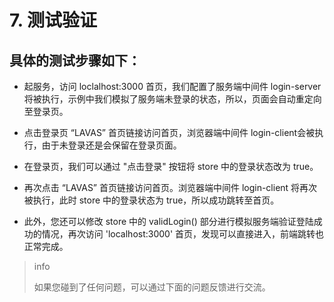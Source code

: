 # 7. 测试验证

## 具体的测试步骤如下：

- 起服务，访问 loclalhost:3000 首页，我们配置了服务端中间件 login-server 将被执行，示例中我们模拟了服务端未登录的状态，所以，页面会自动重定向至登录页。

- 点击登录页 “LAVAS” 首页链接访问首页，浏览器端中间件 login-client会被执行，由于未登录还是会保留在登录页面。

- 在登录页，我们可以通过 "点击登录" 按钮将 store 中的登录状态改为 true。

- 再次点击 “LAVAS” 首页链接访问首页。浏览器端中间件 login-client 将再次被执行，此时 store 中的登录状态为 true，所以成功跳转至首页。

- 此外，您还可以修改 store 中的 validLogin() 部分进行模拟服务端验证登陆成功的情况，再次访问 'localhost:3000' 首页，发现可以直接进入，前端跳转也正常完成。


> info
>
> 如果您碰到了任何问题，可以通过下面的问题反馈进行交流。